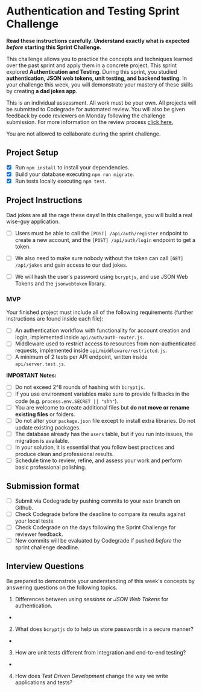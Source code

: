 # Authentication and Testing Sprint Challenge

**Read these instructions carefully. Understand exactly what is expected _before_ starting this Sprint Challenge.**

This challenge allows you to practice the concepts and techniques learned over the past sprint and apply them in a concrete project. This sprint explored **Authentication and Testing**. During this sprint, you studied **authentication, JSON web tokens, unit testing, and backend testing**. In your challenge this week, you will demonstrate your mastery of these skills by creating **a dad jokes app**.

This is an individual assessment. All work must be your own. All projects will be submitted to Codegrade for automated review. You will also be given feedback by code reviewers on Monday following the challenge submission. For more information on the review process [click here.](https://www.notion.so/bloomtech/How-to-View-Feedback-in-CodeGrade-c5147cee220c4044a25de28bcb6bb54a)

You are not allowed to collaborate during the sprint challenge.

## Project Setup

- [x] Run `npm install` to install your dependencies.
- [x] Build your database executing `npm run migrate`.
- [x] Run tests locally executing `npm test`.

## Project Instructions

Dad jokes are all the rage these days! In this challenge, you will build a real wise-guy application.

- [ ] Users must be able to call the `[POST] /api/auth/register` endpoint to create a new account, and the `[POST] /api/auth/login` endpoint to get a token.

- [ ] We also need to make sure nobody without the token can call `[GET] /api/jokes` and gain access to our dad jokes.

- [ ] We will hash the user's password using `bcryptjs`, and use JSON Web Tokens and the `jsonwebtoken` library.

### MVP

Your finished project must include all of the following requirements (further instructions are found inside each file):

- [ ] An authentication workflow with functionality for account creation and login, implemented inside `api/auth/auth-router.js`.
- [ ] Middleware used to restrict access to resources from non-authenticated requests, implemented inside `api/middleware/restricted.js`.
- [ ] A minimum of 2 tests per API endpoint, written inside `api/server.test.js`.

**IMPORTANT Notes:**

- [ ] Do not exceed 2^8 rounds of hashing with `bcryptjs`.
- [ ] If you use environment variables make sure to provide fallbacks in the code (e.g. `process.env.SECRET || "shh"`).
- [ ] You are welcome to create additional files but **do not move or rename existing files** or folders.
- [ ] Do not alter your `package.json` file except to install extra libraries. Do not update existing packages.
- [ ] The database already has the `users` table, but if you run into issues, the migration is available.
- [ ] In your solution, it is essential that you follow best practices and produce clean and professional results.
- [ ] Schedule time to review, refine, and assess your work and perform basic professional polishing.

## Submission format

- [ ] Submit via Codegrade by pushing commits to your `main` branch on Github.
- [ ] Check Codegrade before the deadline to compare its results against your local tests.
- [ ] Check Codegrade on the days following the Sprint Challenge for reviewer feedback.
- [ ] New commits will be evaluated by Codegrade if pushed _before_ the sprint challenge deadline.

## Interview Questions

Be prepared to demonstrate your understanding of this week's concepts by answering questions on the following topics.

1. Differences between using _sessions_ or _JSON Web Tokens_ for authentication.

- 

2. What does `bcryptjs` do to help us store passwords in a secure manner?

- 

3. How are unit tests different from integration and end-to-end testing?

- 

4. How does _Test Driven Development_ change the way we write applications and tests?
